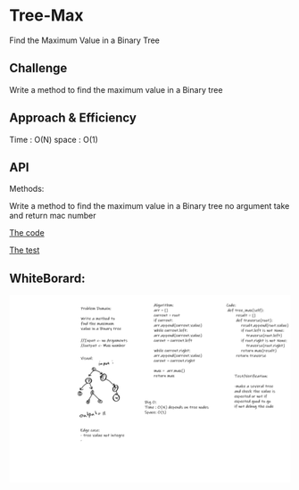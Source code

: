 
# Tree-Max
Find the Maximum Value in a Binary Tree

## Challenge
Write a method to find the maximum value in a Binary tree


## Approach & Efficiency
Time : O(N)
space : O(1)

## API

Methods:

Write a method to find the maximum value in a Binary tree no argument take and return mac number


[The code](/code_challenges/trees/trees/trees.py)

[The test](/code_challenges/trees/tests/test_trees.py)

## WhiteBorard:

![](/code_challenges/tree-max/Lab16.png)


